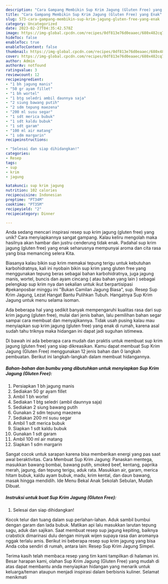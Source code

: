 ```yaml
---
description: "Cara Gampang Membikin Sup Krim Jagung (Gluten Free) yang Enak"
title: "Cara Gampang Membikin Sup Krim Jagung (Gluten Free) yang Enak"
slug: 573-cara-gampang-membikin-sup-krim-jagung-gluten-free-yang-enak
category: Uncategorized
date: 2023-02-27T04:35:42.578Z
image: https://img-global.cpcdn.com/recipes/0df813e76d0eaaec/680x482cq70/sup-krim-jagung-gluten-free-foto-resep-utama.jpg
hideToc: false
enableToc: true
enableTocContent: false
thumbnail: https://img-global.cpcdn.com/recipes/0df813e76d0eaaec/680x482cq70/sup-krim-jagung-gluten-free-foto-resep-utama.jpg
cover: https://img-global.cpcdn.com/recipes/0df813e76d0eaaec/680x482cq70/sup-krim-jagung-gluten-free-foto-resep-utama.jpg
author: Admin
authorAv: notfound
ratingvalue: 3
reviewcount: 12
recipeingredient:
- "1 bh jagung manis"
- "50 gr ayam fillet"
- "1 bh wortel"
- "1 btg seledri ambil daunnya saja"
- "2 siung bawang putih"
- "2 sdm tepung maezena"
- "200 ml susu segar"
- "1 sdt merica bubuk"
- "1 sdt kaldu bubuk"
- "1 sdt garam"
- "100 ml air matang"
- "1 sdm margarin"
recipeinstructions:

- "Selesai dan siap dihidangkan!"
categories:
- Resep
tags:
- sup
- krim
- jagung

katakunci: sup krim jagung 
nutrition: 102 calories
recipecuisine: Indonesian
preptime: "PT34M"
cooktime: "PT35M"
recipeyield: "2"
recipecategory: Dinner

---
```





Anda sedang mencari inspirasi resep sup krim jagung (gluten free) yang unik? Cara menyiapkannya sangat gampang. Kalau keliru mengolah maka hasilnya akan hambar dan justru cenderung tidak enak. Padahal sup krim jagung (gluten free) yang enak seharusnya mempunyai aroma dan cita rasa yang bisa memancing selera Kita.





Biasanya kalau bikin sup krim memakai tepung terigu untuk kebutuhan karbohidratnya, kali ini nyobain bikin sup krim yang gluten free yang menggunakan tepung beras sebagai bahan karbohidratnya, juga jagung manis, wortel, buncis dan ayam cincang ( atau bahan yang lain ) sebagai pelengkap sup krim nya dan sekalian untuk ikut berpartisipasi #pekanposbar minggu ini &#34;Bukan Camilan Jagung Biasa&#34;, sup. Resep Sup Krim Jagung, Lezat Hangat Bantu Pulihkan Tubuh. Hangatnya Sup Krim Jagung untuk menu selama isoman.

Ada beberapa hal yang sedikit banyak mempengaruhi kualitas rasa dari sup krim jagung (gluten free), mulai dari jenis bahan, lalu pemilihan bahan segar sampai cara membuat dan menyajikannya. Tidak usah pusing kalau mau menyiapkan sup krim jagung (gluten free) yang enak di rumah, karena asal sudah tahu triknya maka hidangan ini dapat jadi suguhan istimewa.






Di bawah ini ada beberapa cara mudah dan praktis untuk membuat sup krim jagung (gluten free) yang siap dikreasikan. Kamu dapat membuat Sup Krim Jagung (Gluten Free) menggunakan 12 jenis bahan dan 0 langkah pembuatan. Berikut ini langkah-langkah dalam membuat hidangannya.

<!--inarticleads1-->

##### Bahan-bahan dan bumbu yang dibutuhkan untuk menyiapkan Sup Krim Jagung (Gluten Free):

1. Persiapkan 1 bh jagung manis
1. Sediakan 50 gr ayam fillet
1. Ambil 1 bh wortel
1. Sediakan 1 btg seledri (ambil daunnya saja)
1. Sediakan 2 siung bawang putih
1. Gunakan 2 sdm tepung maezena
1. Sediakan 200 ml susu segar
1. Ambil 1 sdt merica bubuk
1. Siapkan 1 sdt kaldu bubuk
1. Gunakan 1 sdt garam
1. Ambil 100 ml air matang
1. Siapkan 1 sdm margarin


Sangat cocok untuk sarapan karena bisa memberikan energi yang pas saat awal beraktivitas. Cara Membuat Sup Krim Jagung: Panaskan mentega, masukkan bawang bombai, bawang putih, smoked beef, kentang, paprika merah, jagung, dan tepung terigu, aduk rata. Masukkan air, garam, merica hitam bubuk, kaldu ayam bubuk, madu, krim kental, dan daun bawang, masak hingga mendidih. Ide Menu Bekal Anak Sekolah Sebulan, Mudah Dibuat. 

<!--inarticleads2-->

##### Instruksi untuk buat Sup Krim Jagung (Gluten Free):


1. Selesai dan siap dihidangkan!

Kocok telur dan tuang dalam sup perlahan-lahan. Aduk sambil bumbui dengan garam dan lada bubuk. Matikan api lalu masukkan larutan tepung sagu, aduk dan sajikan. Saat membuat resep sup jagung kepiting, baiknya crabstick dimarinasi dulu dengan minyak wijen supaya rasa dan aromanya nggak terlalu amis. Berikut ini beberapa resep sup krim jagung yang bisa Anda coba sendiri di rumah, antara lain: Resep Sup Krim Jagung Simpel. 

Terima kasih telah membaca resep yang tim kami tampilkan di halaman ini. Besar harapan kami, olahan Sup Krim Jagung (Gluten Free) yang mudah di atas dapat membantu anda menyiapkan hidangan yang menarik untuk keluarga/teman ataupun menjadi inspirasi dalam berbisnis kuliner. Selamat menikmati
